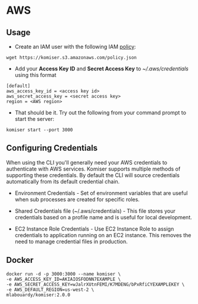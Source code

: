 # AWS

## Usage

* Create an IAM user with the following IAM [policy](https://raw.githubusercontent.com/mlabouardy/komiser/master/policy.json):

```
wget https://komiser.s3.amazonaws.com/policy.json
```

* Add your **Access Key ID** and **Secret Access Key** to *~/.aws/credentials* using this format

``` 
[default]
aws_access_key_id = <access key id>
aws_secret_access_key = <secret access key>
region = <AWS region>
```

* That should be it. Try out the following from your command prompt to start the server:

```
komiser start --port 3000
```

## Configuring Credentials

When using the CLI you'll generally need your AWS credentials to authenticate with AWS services. Komiser supports multiple methods of supporting these credentials. By default the CLI will source credentials automatically from its default credential chain.

* Environment Credentials - Set of environment variables that are useful when sub processes are created for specific roles.

* Shared Credentials file (~/.aws/credentials) - This file stores your credentials based on a profile name and is useful for local development.

* EC2 Instance Role Credentials - Use EC2 Instance Role to assign credentials to application running on an EC2 instance. This removes the need to manage credential files in production.

## Docker
```
docker run -d -p 3000:3000 --name komiser \ 
-e AWS_ACCESS_KEY_ID=AKIAIOSFODNN7EXAMPLE \
-e AWS_SECRET_ACCESS_KEY=wJalrXUtnFEMI/K7MDENG/bPxRfiCYEXAMPLEKEY \
-e AWS_DEFAULT_REGION=us-west-2 \
mlabouardy/komiser:2.0.0
```
